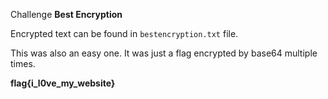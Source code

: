Challenge **Best Encryption**

Encrypted text can be found in `bestencryption.txt` file. 

This was also an easy one. It was just a flag encrypted by base64 multiple times. 

**flag{i_l0ve_my_website}**